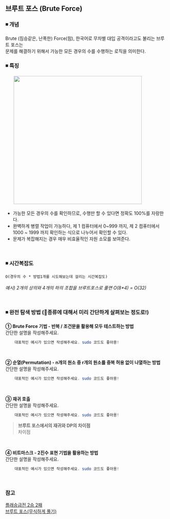 
## 브루트 포스 (Brute Force)

### ◾ 개념
Brute (짐승같은, 난폭한) Force(힘), 한국어로 무차별 대입 공격이라고도 불리는 브루트 포스는 </br>
문제를 해결하기 위해서 가능한 모든 경우의 수를 수행하는 로직을 의미한다.</br>

### ◾ 특징
ﾠﾠ<img 
src="https://steemitimages.com/p/2bP4pJr4wVimqCWjYimXJe2cnCgn7vmMA5RochfH2tN?format=match&mode=fit&width=1280" width="400" height="400" margin-left = "10"/>
- 가능한 모든 경우의 수를 확인하므로, 수행만 할 수 있다면 정확도 100%를 자랑한다.
- 완벽하게 병렬 작업이 가능하다, 제 1 컴퓨터에서 0~999 까지, 제 2 컴퓨터에서 1000 ~ 1999 까지 확인하는 식으로 나누어서 확인할 수 있다.
- 문제가 복잡해지는 경우 매우 비효율적인 자원 소모를 보여준다.
</br>

### ◾ 시간복잡도
`O(경우의 수 * 방법1개를 시도해보는데 걸리는 시간복잡도)`</br>
</br>
_예시) 2개의 상의와 4개의 하의 조합을 브루트포스로 풀면 O(8*4) = O(32)_

</br>


### ◾ 완전 탐색 방법 (🙂종류에 대해서 미리 간단하게 살펴보는 정도로!)
**① Brute Force 기법 - 반복 / 조건문을 활용해 모두 테스트하는 방법**  
간단한 설명을 작성해주세요.
```java
	대표적인 예시가 있으면 작성해주세요. sudo 코드도 좋아용!
```
</br>

**② 순열(Permutation) - n개의 원소 중 r개의 원소를 중복 허용 없이 나열하는 방법**  
간단한 설명을 작성해주세요.
```java
	대표적인 예시가 있으면 작성해주세요. sudo 코드도 좋아용!
```
</br>

**③ 재귀 호출**  
간단한 설명을 작성해주세요.
```java
	대표적인 예시가 있으면 작성해주세요. sudo 코드도 좋아용!
```
> **브루트 포스에서의 재귀와 DP의 차이점** </br>
> 차이점

</br>

**④ 비트마스크 - 2진수 표현 기법을 활용하는 방법**  
간단한 설명을 작성해주세요.
```java
	대표적인 예시가 있으면 작성해주세요. sudo 코드도 좋아용!
```

</br>

### 참고
[플래승급전 2승 2패](https://github.com/Newon-universe/Algorithm_study)</br>
[브루트 포스(무식하게 풀기)](https://velog.io/@polynomeer/브루트-포스무식하게-풀기)
